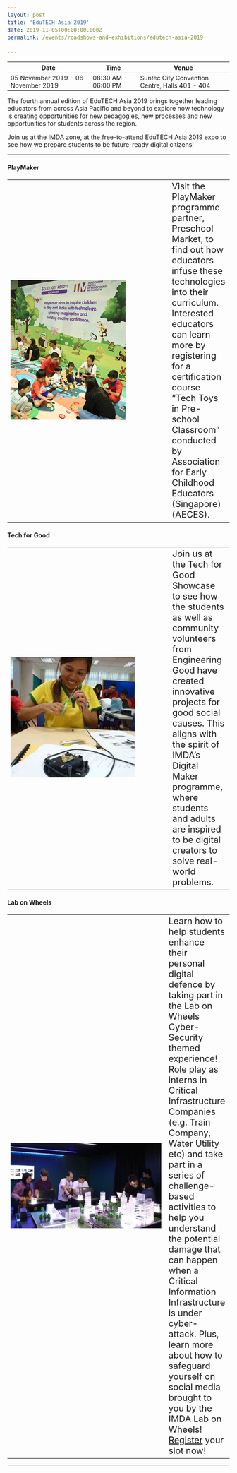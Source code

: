 ```yaml
---
layout: post
title: 'EduTECH Asia 2019'
date: 2019-11-05T00:00:00.000Z
permalink: /events/roadshows-and-exhibitions/edutech-asia-2019

---
```



| Date | Time | Venue |
|--------|---|---|
| 05 November 2019 - 06 November 2019 | 08:30 AM - 06:00 PM | Suntec City Convention Centre, Halls 401 - 404 |


The fourth annual edition of EduTECH Asia 2019 brings together leading educators from across Asia Pacific and beyond to explore how technology is creating opportunities for new pedagogies, new processes and new opportunities for students across the region.

Join us at the IMDA zone, at the free-to-attend EduTECH Asia 2019 expo to see how we prepare students to be future-ready digital citizens!

------------

#### **PlayMaker**

<table style="width: 100%;" border="0" cellpadding="10">
<tbody>
<tr>
<td style="width: 350px;"><img src="images/events/workshops-and-exhibitions/PlayMaker-1.png" /></td>
<td style="font-size: 20px;">Visit the PlayMaker programme partner, Preschool Market, to find out how educators infuse these technologies into their curriculum. Interested educators can learn more by registering for a certification course “Tech Toys in Pre-school Classroom” conducted by Association for Early Childhood Educators (Singapore) (AECES).<br /></td>
</tr>
</tbody>
</table>


#### **Tech for Good**

<table style="width: 100%;" border="0" cellpadding="10">
<tbody>
<tr>
<td style="width: 350px;"><img src="images/events/workshops-and-exhibitions/TechforGood-1.jpg" /></td>
<td style="font-size: 20px;">Join us at the Tech for Good Showcase to see how the students as well as community volunteers from Engineering Good have created innovative projects for good social causes. This aligns with the spirit of IMDA’s Digital Maker programme, where students and adults are inspired to be digital creators to solve real-world problems.<br /></td>
</tr>
</tbody>
</table>


#### **Lab on Wheels**

<table style="width: 100%;" border="0" cellpadding="10">
<tbody>
<tr>
<td style="width: 350px;"><img src="images/events/workshops-and-exhibitions/LoW-1.jpg" /></td>
<td style="font-size: 20px;">Learn how to help students enhance their personal digital defence by taking part in the Lab on Wheels Cyber-Security themed experience! Role play as interns in Critical Infrastructure Companies (e.g. Train Company, Water Utility etc) and take part in a series of challenge-based activities to help you understand the potential damage that can happen when a Critical Information Infrastructure is under cyber-attack. Plus, learn more about how to safeguard yourself on social media brought to you by the IMDA Lab on Wheels! <a href="https://form.jotform.me/92323651355455" target="_blank">Register</a> your slot now!<br /></td>
</tr>
</tbody>
</table>

-----------
